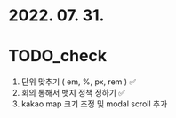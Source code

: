 # 2022. 07. 31.
# TODO_check
1. 단위 맞추기 ( em, %, px, rem ) ✅
2. 회의 통해서 뱃지 정책 정하기 ✅
3. kakao map 크기 조정 및 modal scroll 추가
